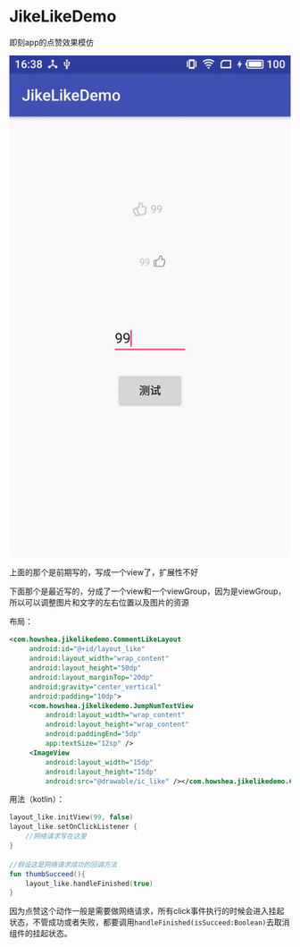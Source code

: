 # JikeLikeDemo
即刻app的点赞效果模仿

![](https://github.com/howshea/JikeLikeDemo/raw/master/gif/ezgif-1-966b8fd783.gif)

上面的那个是前期写的，写成一个view了，扩展性不好

下面那个是最近写的，分成了一个view和一个viewGroup，因为是viewGroup，所以可以调整图片和文字的左右位置以及图片的资源

布局：

```xml
<com.howshea.jikelikedemo.CommentLikeLayout
     android:id="@+id/layout_like"
     android:layout_width="wrap_content"
     android:layout_height="50dp"
     android:layout_marginTop="20dp"
     android:gravity="center_vertical"
     android:padding="10dp">
     <com.howshea.jikelikedemo.JumpNumTextView
         android:layout_width="wrap_content"
         android:layout_height="wrap_content"
         android:paddingEnd="5dp"
         app:textSize="12sp" />
     <ImageView
         android:layout_width="15dp"
         android:layout_height="15dp"
         android:src="@drawable/ic_like" /></com.howshea.jikelikedemo.CommentLikeLayout>
```

用法（kotlin）：

```kotlin
layout_like.initView(99, false)
layout_like.setOnClickListener {
    //网络请求写在这里
}

//假设这是网络请求成功的回调方法
fun thumbSucceed(){
    layout_like.handleFinished(true)
}
```

因为点赞这个动作一般是需要做网络请求，所有click事件执行的时候会进入挂起状态，不管成功或者失败，都要调用`handleFinished(isSucceed:Boolean)`去取消组件的挂起状态。
